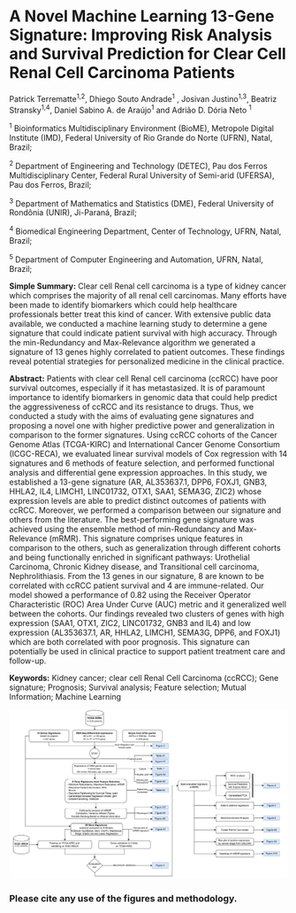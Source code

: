 # A Novel Machine Learning 13-Gene Signature: Improving Risk Analysis and Survival Prediction for Clear Cell Renal Cell Carcinoma Patients

Patrick Terrematte<sup>1,2</sup>, Dhiego Souto Andrade<sup>1</sup> , Josivan Justino<sup>1,3</sup>, Beatriz Stransky<sup>1,4</sup>, Daniel Sabino A. de Araújo<sup>1</sup> and Adrião D. Dória Neto <sup>1</sup>

<sup>1</sup>	Bioinformatics Multidisciplinary Environment (BioME), Metropole Digital Institute (IMD), Federal University of Rio Grande do Norte (UFRN), Natal, Brazil;

<sup>2</sup>	Department of Engineering and Technology (DETEC), Pau dos Ferros Multidisciplinary Center, Federal Rural University of Semi-arid (UFERSA), Pau dos Ferros,  Brazil;

<sup>3</sup>	Department of Mathematics and Statistics (DME), Federal University of Rondônia (UNIR), Ji-Paraná, Brazil;

<sup>4</sup>	Biomedical Engineering Department, Center of Technology, UFRN, Natal, Brazil;

<sup>5</sup>	Department of Computer Engineering and Automation, UFRN, Natal, Brazil;


**Simple Summary:** Clear cell Renal cell carcinoma is a type of kidney cancer which comprises the majority of all renal cell carcinomas. Many efforts have been made to identify biomarkers which could help healthcare professionals better treat this kind of cancer. With extensive public data available, we conducted a machine learning study to determine a gene signature that could indicate patient survival with high accuracy. Through the min-Redundancy and Max-Relevance algorithm we generated a signature of 13 genes highly correlated to patient outcomes. These findings reveal potential strategies for personalized medicine in the clinical practice. 

**Abstract:** Patients with clear cell Renal cell carcinoma (ccRCC) have poor survival outcomes, especially if it has metastasized. It is of paramount importance to identify biomarkers in genomic data that could help predict the aggressiveness of ccRCC and its resistance to drugs. Thus, we conducted a study with the aims of evaluating gene signatures and proposing a novel one with higher predictive power and generalization in comparison to the former signatures. Using ccRCC cohorts of the Cancer Genome Atlas (TCGA-KIRC) and International Cancer Genome Consortium (ICGC-RECA), we evaluated linear survival models of Cox regression with 14 signatures and 6 methods of feature selection, and performed functional analysis and differential gene expression approaches. In this study, we established a 13-gene signature (AR, AL353637.1, DPP6, FOXJ1, GNB3, HHLA2, IL4, LIMCH1, LINC01732, OTX1, SAA1, SEMA3G, ZIC2) whose expression levels are able to predict distinct outcomes of patients with ccRCC. Moreover, we performed a comparison between our signature and others from the literature. The best-performing gene signature was achieved using the ensemble method of min-Redundancy and Max-Relevance (mRMR). This signature comprises unique features in comparison to the others, such as generalization through different cohorts and being functionally enriched in significant pathways: Urothelial Carcinoma, Chronic Kidney disease, and Transitional cell carcinoma, Nephrolithiasis. From the 13 genes in our signature, 8 are known to be correlated with ccRCC patient survival and 4 are immune-related. Our model showed a performance of 0.82 using the Receiver Operator Characteristic (ROC) Area Under Curve (AUC) metric and it generalized well between the cohorts. Our findings revealed two clusters of genes with high expression (SAA1, OTX1, ZIC2, LINC01732, GNB3 and IL4) and low expression (AL353637.1, AR, HHLA2, LIMCH1, SEMA3G, DPP6, and FOXJ1) which are both correlated with poor prognosis. This signature can potentially be used in clinical practice to support patient treatment care and follow-up.

**Keywords:** Kidney cancer; clear cell Renal Cell Carcinoma (ccRCC); Gene signature; Prognosis; Survival analysis; Feature selection; Mutual Information; Machine Learning


[<img src="./figs/fig1_flowchart.jpeg" width="800" />](Flowchart)

### Please cite any use of the figures and methodology.

